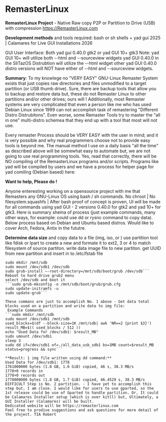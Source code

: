 # RemasterLinux

**RemasterLinux Project** - Native Raw copy P2P or Partition to Drive (USB) with compression
https://RemasterLinux.com

**Development methods** and tools required: bash or sh shells + yad gui 2025 | Calamares for Live GUI Installations 2026

GUI User Interface: Both yad gui 0.40.0 gtk2 or yad GUI 10+ gtk3 
	Note: yad GUI 10+ will utilize both --html and --sourceview widgets
		yad GUI 0.40.0 in the SliTazOS Distrubtion will utilize the --html widget
		other yad GUI 0.40.0 distro versions will NOT have either of --html and --sourceview widgets.

**Summary**: To my knowlege no "VERY EASY" GNU-Linux Remaster System exists that just copies raw directories and files unmodified to a target partition (or USB thumb drive). Sure, there are backup tools that allow you to backup and restore data but, these do not Remaster Linux to other partitions and/or other drives; ours will !  Additionally, most Remaster systems are very complicated that even a person like me who has used Debian Linux since 1999 can not accomplish task of remastering "Different Distro Distrubitons". Even worse, some Remaster Tools try to master the "all in one" multi-distro schemea that they end up with a tool that most will not use. 

Every remaster Process should be VERY EASY with the user in mind; and it is very possible and why real programmers choose not to provide easy tools is beyond me. The manual method I use on a daily basis "all the time" as described above will be somewhat easy to automate but, we are not going to use real programming tools. Yes, read that correctly, there will be NO compiling of the RemasterLinux programs and/or scripts. Programs like yad will be compiled by users and we have a process for helper page for yad comiling (Debian based) here: 

**Want to help, Please do !**

Anyone enteresting working on a opensource project with me that Remasters any GNU-Linux OS using bash / sh commands. No chroot | No filesystem.squashfs | After bash proof of concept is proven, UI will be made for all commands using yad GUI - 2 versions 0.40.0 for gtk2 and yad 10+ for gtk3. Here is summary shema of process (just example commands, many other ways, for example: could use dd or rysnc command to copy data). Below process based on Debian and Ubuntu based distros. Would like to cover Arch, Fedora, Antix in the fututre.

**Determine data size** and copy data to a file (img, iso, or )
use partition tool like fdisk or lpart to create a new and formate it to ext2, 3 or 4 to match filesystem of source partiton.
write data image file to new partiton.
get UUID from new partition and insert in to /etc/fstab file
```sudo grub-install (if usb bootable drive) /dev/sdb
sudo mkdir /mnt/sdb
sudo mount /dev/sdb1 /dev/sdb
sudo grub-install –-root-directory=/mnt/sdb/boot/grub /dev/sdb```
Reboot to hard drive grub2 menu
select /dev/sdb and boot it
```sudo grub-mkconfig -o /mnt/sdb/boot/grub/grub.cfg
sudo update-initramfs -u
sudo update-grub```

These commans are just to accomplish No. 1 above - Get data total blocks used on a partition and write data to img file:
 Example Commands
```sudo mkdir /mnt/sdb
sudo mount /dev/sdb1 /mnt/sdb
used_blocks=$(df --block-size=1K /mnt/sdb| awk 'NR==2 {print $3}')
result_MB=$(( used_blocks / 512 ))
echo "Used Data for /dev/sdb1: $result_MB"
sudo umount /dev/sdb1
sleep 3
sudo dd if=/dev/sdb1 of=./all_data_usb_sdb1 bs=1MB count=$result_MB status=progress && sync```

**Result: 1 img file written using dd command:**
Used Data for /dev/sdb1: 1778
1761000000 bytes (1.8 GB, 1.6 GiB) copied, 46 s, 38.3 MB/s
1778+0 records in
1778+0 records out
1778000000 bytes (1.8 GB, 1.7 GiB) copied, 46.4529 s, 38.3 MB/s
DIFFICULT Step is No. 2 partition. - I have yet to accomplish this step but, I am close. I would like for users to use gparted, so the 1st release could be use of Gparted to handle partition. Or, It could be Calamares Installer setup (which is over kitll) but, Ultimately, a GUI Installer (Calamares) will be built.
Dedicated website will be https://remasterlinux.com
Feel free to prodive suggestions and ask questions for more detail of the project. TIA Robert
